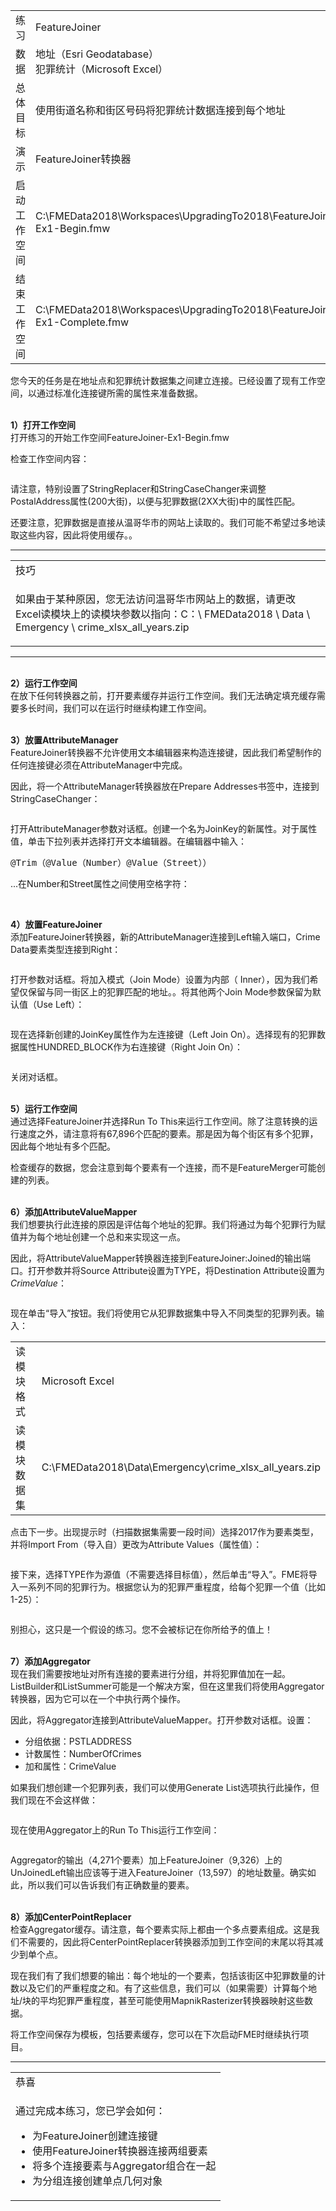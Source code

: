   <div id="readme" class="readme blob instapaper_body">
    <article class="markdown-body entry-content" itemprop="text">
<table>
<tbody><tr>
<td width="25%">
<i></i><font style="vertical-align: inherit;"><font style="vertical-align: inherit;">
练习
</font></font></td>
<td><font style="vertical-align: inherit;"><font style="vertical-align: inherit;">
FeatureJoiner
</font></font></td>
</tr>
<tr>
<td><font style="vertical-align: inherit;"><font style="vertical-align: inherit;">数据</font></font></td>
<td><font style="vertical-align: inherit;"><font style="vertical-align: inherit;">地址（Esri Geodatabase）</font></font><br><font style="vertical-align: inherit;"><font style="vertical-align: inherit;">犯罪统计（Microsoft Excel）</font></font></td>
</tr>
<tr>
<td><font style="vertical-align: inherit;"><font style="vertical-align: inherit;">总体目标</font></font></td>
<td><font style="vertical-align: inherit;"><font style="vertical-align: inherit;">使用街道名称和街区号码将犯罪统计数据连接到每个地址</font></font></td>
</tr>
<tr>
<td><font style="vertical-align: inherit;"><font style="vertical-align: inherit;">演示</font></font></td>
<td><font style="vertical-align: inherit;"><font style="vertical-align: inherit;">FeatureJoiner转换器</font></font></td>
</tr>
<tr>
<td><font style="vertical-align: inherit;"><font style="vertical-align: inherit;">启动工作空间</font></font></td>
<td><font style="vertical-align: inherit;"><font style="vertical-align: inherit;">C:\FMEData2018\Workspaces\UpgradingTo2018\FeatureJoiner-Ex1-Begin.fmw
</font></font></td>
</tr>
<tr>
<td><font style="vertical-align: inherit;"><font style="vertical-align: inherit;">结束工作空间</font></font></td>
<td><font style="vertical-align: inherit;"><font style="vertical-align: inherit;">C:\FMEData2018\Workspaces\UpgradingTo2018\FeatureJoiner-Ex1-Complete.fmw
</font></font></td>
</tr>
</tbody></table>
<p><font style="vertical-align: inherit;"><font style="vertical-align: inherit;">您今天的任务是在地址点和犯罪统计数据集之间建立连接。</font><font style="vertical-align: inherit;">已经设置了现有工作空间，以通过标准化连接键所需的属性来准备数据。</font></font></p>
<p><br><strong><font style="vertical-align: inherit;"><font style="vertical-align: inherit;">1）打开工作空间</font></font></strong>
<br><font style="vertical-align: inherit;"><font style="vertical-align: inherit;">打开练习的开始工作空间FeatureJoiner-Ex1-Begin.fmw</font></font></p>
<p><font style="vertical-align: inherit;"><font style="vertical-align: inherit;">检查工作空间内容：</font></font></p>
<p><a target="_blank" rel="noopener noreferrer" href="https://github.com/safesoftware/FMETraining/blob/Desktop-Upgrade-To-2018/2018Upgrade6FeatureJoiner/Images/Img6.200.StartingWorkspace.png"><img src="./Images/Img6.200.StartingWorkspace.png" alt="" style="max-width:100%;"></a></p>
<p><font style="vertical-align: inherit;"><font style="vertical-align: inherit;">请注意，特别设置了StringReplacer和StringCaseChanger来调整PostalAddress属性(200大街)，以便与犯罪数据(2XX大街)中的属性匹配。</font></font></p>
<p><font style="vertical-align: inherit;"><font style="vertical-align: inherit;">还要注意，犯罪数据是直接从温哥华市的网站上读取的。</font><font style="vertical-align: inherit;">我们可能不希望过多地读取这些内容，因此将使用缓存。。</font></font></p>
<hr>
 
<table>
<tbody><tr>
<td>
<i></i><font style="vertical-align: inherit;"><font style="vertical-align: inherit;">
技巧
</font></font></td>
</tr>
<tr>
<td><font style="vertical-align: inherit;"><font style="vertical-align: inherit;">

如果由于某种原因，您无法访问温哥华市网站上的数据，请更改Excel读模块上的读模块参数以指向：C：\ FMEData2018 \ Data \ Emergency \ crime_xlsx_all_years.zip

</font></font></td>
</tr>
</tbody></table>
<hr>
<p><br><strong><font style="vertical-align: inherit;"><font style="vertical-align: inherit;">2）运行工作空间</font></font></strong>
<br><font style="vertical-align: inherit;"><font style="vertical-align: inherit;">在放下任何转换器之前，打开要素缓存并运行工作空间。</font><font style="vertical-align: inherit;">我们无法确定填充缓存需要多长时间，我们可以在运行时继续构建工作空间。</font></font></p>
<p><br><strong><font style="vertical-align: inherit;"><font style="vertical-align: inherit;">3）放置AttributeManager</font></font></strong>
<br><font style="vertical-align: inherit;"><font style="vertical-align: inherit;"> FeatureJoiner转换器不允许使用文本编辑器来构造连接键，因此我们希望制作的任何连接键必须在AttributeManager中完成。</font></font></p>
<p><font style="vertical-align: inherit;"><font style="vertical-align: inherit;">因此，将一个AttributeManager转换器放在Prepare Addresses书签中，连接到StringCaseChanger：</font></font></p>
<p><a target="_blank" rel="noopener noreferrer" href="https://github.com/safesoftware/FMETraining/blob/Desktop-Upgrade-To-2018/2018Upgrade6FeatureJoiner/Images/Img6.201.AttrManagerOnCanvas.png"><img src="./Images/Img6.201.AttrManagerOnCanvas.png" alt="" style="max-width:100%;"></a></p>
<p><font style="vertical-align: inherit;"><font style="vertical-align: inherit;">打开AttributeManager参数对话框。</font><font style="vertical-align: inherit;">创建一个名为JoinKey的新属性。</font><font style="vertical-align: inherit;">对于属性值，单击下拉列表并选择打开文本编辑器。</font><font style="vertical-align: inherit;">在编辑器中输入：</font></font></p>
<pre><font style="vertical-align: inherit;"><font style="vertical-align: inherit;">@Trim（@Value（Number）@Value（Street））
</font></font></pre>
<p><font style="vertical-align: inherit;"><font style="vertical-align: inherit;">...在Number和Street属性之间使用空格字符：</font></font></p>
<p><a target="_blank" rel="noopener noreferrer" href="https://github.com/safesoftware/FMETraining/blob/Desktop-Upgrade-To-2018/2018Upgrade6FeatureJoiner/Images/Img6.202.AttrManagerParams.png"><img src="./Images/Img6.202.AttrManagerParams.png" alt="" style="max-width:100%;"></a></p>
<p><br><strong><font style="vertical-align: inherit;"><font style="vertical-align: inherit;">4）放置FeatureJoiner</font></font></strong>
<br><font style="vertical-align: inherit;"><font style="vertical-align: inherit;">添加FeatureJoiner转换器，新的AttributeManager连接到Left输入端口，Crime Data要素类型连接到Right：</font></font></p>
<p><a target="_blank" rel="noopener noreferrer" href="https://github.com/safesoftware/FMETraining/blob/Desktop-Upgrade-To-2018/2018Upgrade6FeatureJoiner/Images/Img6.203.FeatureJoinerOnCanvas.png"><img src="./Images/Img6.203.FeatureJoinerOnCanvas.png" alt="" style="max-width:100%;"></a></p>
<p><font style="vertical-align: inherit;"><font style="vertical-align: inherit;">打开参数对话框。</font><font style="vertical-align: inherit;">将加入模式（Join Mode）设置为内部（ Inner），因为我们希望仅保留与同一街区上的犯罪匹配的地址。。</font><font style="vertical-align: inherit;">将其他两个Join Mode参数保留为默认值（Use Left）：</font></font></p>
<p><a target="_blank" rel="noopener noreferrer" href="https://github.com/safesoftware/FMETraining/blob/Desktop-Upgrade-To-2018/2018Upgrade6FeatureJoiner/Images/Img6.204.FeatureJoinerJoinModeParams.png"><img src="./Images/Img6.204.FeatureJoinerJoinModeParams.png" alt="" style="max-width:100%;"></a></p>
<p><font style="vertical-align: inherit;"><font style="vertical-align: inherit;">现在选择新创建的JoinKey属性作为左连接键（Left Join On）。</font><font style="vertical-align: inherit;">选择现有的犯罪数据属性HUNDRED_BLOCK作为右连接键（Right Join On）：</font></font></p>
<p><a target="_blank" rel="noopener noreferrer" href="https://github.com/safesoftware/FMETraining/blob/Desktop-Upgrade-To-2018/2018Upgrade6FeatureJoiner/Images/Img6.205.FeatureJoinerJoinOnParams.png"><img src="./Images/Img6.205.FeatureJoinerJoinOnParams.png" alt="" style="max-width:100%;"></a></p>
<p><font style="vertical-align: inherit;"><font style="vertical-align: inherit;">关闭对话框。</font></font></p>
<p><br><strong><font style="vertical-align: inherit;"><font style="vertical-align: inherit;">5）运行工作空间</font></font></strong>
<br><font style="vertical-align: inherit;"><font style="vertical-align: inherit;">通过选择FeatureJoiner并选择Run To This来运行工作空间。除了注意转换的运行速度之外，请注意将有67,896个匹配的要素。那是因为每个街区有多个犯罪，因此每个地址有多个匹配。</font></font></p>
<p><font style="vertical-align: inherit;"><font style="vertical-align: inherit;">检查缓存的数据，您会注意到每个要素有一个连接，而不是FeatureMerger可能创建的列表。</font></font></p>
<p><br><strong><font style="vertical-align: inherit;"><font style="vertical-align: inherit;">6）添加AttributeValueMapper</font></font></strong>
<br><font style="vertical-align: inherit;"><font style="vertical-align: inherit;">我们想要执行此连接的原因是评估每个地址的犯罪。</font><font style="vertical-align: inherit;">我们将通过为每个犯罪行为赋值并为每个地址创建一个总和来实现这一点。</font></font></p>
<p><font style="vertical-align: inherit;"><font style="vertical-align: inherit;">因此，将AttributeValueMapper转换器连接到FeatureJoiner:Joined的输出端口。</font><font style="vertical-align: inherit;">打开参数并将Source Attribute设置为TYPE，将Destination Attribute设置为</font></font><em><font style="vertical-align: inherit;"><font style="vertical-align: inherit;">CrimeValue</font></font></em><font style="vertical-align: inherit;"><font style="vertical-align: inherit;">：</font></font></p>
<p><a target="_blank" rel="noopener noreferrer" href="https://github.com/safesoftware/FMETraining/blob/Desktop-Upgrade-To-2018/2018Upgrade6FeatureJoiner/Images/Img6.206.AVMAttributeSelection.png"><img src="./Images/Img6.206.AVMAttributeSelection.png" alt="" style="max-width:100%;"></a></p>
<p><font style="vertical-align: inherit;"><font style="vertical-align: inherit;">现在单击“导入”按钮。</font><font style="vertical-align: inherit;">我们将使用它从犯罪数据集中导入不同类型的犯罪列表。</font><font style="vertical-align: inherit;">输入：</font></font></p>
<table>
<tbody><tr>
<td><font style="vertical-align: inherit;"><font style="vertical-align: inherit;">读模块格式</font></font></td>
<td><font style="vertical-align: inherit;"><font style="vertical-align: inherit;">Microsoft Excel</font></font></td>
</tr>
<tr>
<td><font style="vertical-align: inherit;"><font style="vertical-align: inherit;">读模块数据集</font></font></td>
<td><font style="vertical-align: inherit;"><font style="vertical-align: inherit;">C:\FMEData2018\Data\Emergency\crime_xlsx_all_years.zip
</font></font></td>
</tr>
</tbody></table>
<p><font style="vertical-align: inherit;"><font style="vertical-align: inherit;">点击下一步。</font><font style="vertical-align: inherit;">出现提示时（扫描数据集需要一段时间）选择2017作为要素类型，并将Import From（导入自）更改为Attribute Values（属性值）：</font></font></p>
<p><a target="_blank" rel="noopener noreferrer" href="https://github.com/safesoftware/FMETraining/blob/Desktop-Upgrade-To-2018/2018Upgrade6FeatureJoiner/Images/Img6.207.AVMImport1.png"><img src="./Images/Img6.207.AVMImport1.png" alt="" style="max-width:100%;"></a></p>
<p><font style="vertical-align: inherit;"><font style="vertical-align: inherit;">接下来，选择TYPE作为源值（不需要选择目标值），然后单击“导入”。</font><font style="vertical-align: inherit;">FME将导入一系列不同的犯罪行为。</font><font style="vertical-align: inherit;">根据您认为的犯罪严重程度，给每个犯罪一个值（比如1-25）：</font></font></p>
<p><a target="_blank" rel="noopener noreferrer" href="https://github.com/safesoftware/FMETraining/blob/Desktop-Upgrade-To-2018/2018Upgrade6FeatureJoiner/Images/Img6.208.AVMImport2.png"><img src="./Images/Img6.208.AVMImport2.png" alt="" style="max-width:100%;"></a></p>
<p><font style="vertical-align: inherit;"><font style="vertical-align: inherit;">别担心，这只是一个假设的练习。</font><font style="vertical-align: inherit;">您不会被标记在你所给予的值上！</font></font></p>
<p><br><strong><font style="vertical-align: inherit;"><font style="vertical-align: inherit;">7）添加Aggregator </font></font></strong>
<br><font style="vertical-align: inherit;"><font style="vertical-align: inherit;">现在我们需要按地址对所有连接的要素进行分组，并将犯罪值加在一起。</font><font style="vertical-align: inherit;">ListBuilder和ListSummer可能是一个解决方案，但在这里我们将使用Aggregator 转换器，因为它可以在一个中执行两个操作。</font></font></p>
<p><font style="vertical-align: inherit;"><font style="vertical-align: inherit;">因此，将Aggregator连接到AttributeValueMapper。打开参数对话框。设置：</font></font></p>
<ul>
<li><font style="vertical-align: inherit;"><font style="vertical-align: inherit;">分组依据：PSTLADDRESS</font></font></li>
<li><font style="vertical-align: inherit;"><font style="vertical-align: inherit;">计数属性：NumberOfCrimes</font></font></li>
<li><font style="vertical-align: inherit;"><font style="vertical-align: inherit;">加和属性：CrimeValue</font></font></li>
</ul>
<p><font style="vertical-align: inherit;"><font style="vertical-align: inherit;">如果我们想创建一个犯罪列表，我们可以使用Generate List选项执行此操作，但我们现在不会这样做：</font></font></p>
<p><a target="_blank" rel="noopener noreferrer" href="https://github.com/safesoftware/FMETraining/blob/Desktop-Upgrade-To-2018/2018Upgrade6FeatureJoiner/Images/Img6.209.AggregatorParams.png"><img src="./Images/Img6.209.AggregatorParams.png" alt="" style="max-width:100%;"></a></p>
<p><font style="vertical-align: inherit;"><font style="vertical-align: inherit;">现在使用Aggregator上的Run To This运行工作空间：</font></font></p>
<p><a target="_blank" rel="noopener noreferrer" href="https://github.com/safesoftware/FMETraining/blob/Desktop-Upgrade-To-2018/2018Upgrade6FeatureJoiner/Images/Img6.210.AggregatorRunWorkspace.png"><img src="./Images/Img6.210.AggregatorRunWorkspace.png" alt="" style="max-width:100%;"></a></p>
<p><font style="vertical-align: inherit;"><font style="vertical-align: inherit;">Aggregator的输出（4,271个要素）加上FeatureJoiner（9,326）上的UnJoinedLeft输出应该等于进入FeatureJoiner（13,597）的地址数量。</font><font style="vertical-align: inherit;">确实如此，所以我们可以告诉我们有正确数量的要素。</font></font></p>
<p><br><strong><font style="vertical-align: inherit;"><font style="vertical-align: inherit;">8）添加CenterPointReplacer</font></font></strong>
<br><font style="vertical-align: inherit;"><font style="vertical-align: inherit;">检查Aggregator缓存。</font><font style="vertical-align: inherit;">请注意，每个要素实际上都由一个多点要素组成。</font><font style="vertical-align: inherit;">这是我们不需要的，因此将CenterPointReplacer转换器添加到工作空间的末尾以将其减少到单个点。</font></font></p>
<p><font style="vertical-align: inherit;"><font style="vertical-align: inherit;">现在我们有了我们想要的输出：每个地址的一个要素，包括该街区中犯罪数量的计数以及它们的严重程度之和。</font><font style="vertical-align: inherit;">有了这些信息，我们可以（如果需要）计算每个地址/块的平均犯罪严重程度，甚至可能使用MapnikRasterizer转换器映射这些数据。</font></font></p>
<p><font style="vertical-align: inherit;"><font style="vertical-align: inherit;">将工作空间保存为模板，包括要素缓存，您可以在下次启动FME时继续执行项目。</font></font></p>
<hr>
 
<table>
<tbody><tr>
<td>
<i></i><font style="vertical-align: inherit;"><font style="vertical-align: inherit;">
恭喜
</font></font></td>
</tr>
<tr>
<td><font style="vertical-align: inherit;"><font style="vertical-align: inherit;">

通过完成本练习，您已学会如何：
</font></font><br>
<ul><li><font style="vertical-align: inherit;"><font style="vertical-align: inherit;">为FeatureJoiner创建连接键</font></font></li>
<li><font style="vertical-align: inherit;"><font style="vertical-align: inherit;">使用FeatureJoiner转换器连接两组要素</font></font></li>
<li><font style="vertical-align: inherit;"><font style="vertical-align: inherit;">将多个连接要素与Aggregator组合在一起</font></font></li>
<li><font style="vertical-align: inherit;"><font style="vertical-align: inherit;">为分组连接创建单点几何对象</font></font></li></ul>

</td>
</tr>
</tbody></table>
</article>
  </div>
